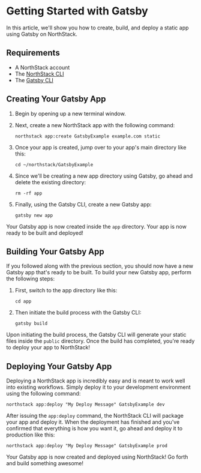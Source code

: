 # Getting Started with Gatsby

In this article, we'll show you how to create, build, and deploy a static app using Gatsby on NorthStack.

## Requirements

* A NorthStack account
* The [NorthStack CLI](/cli/)
* The [Gatsby CLI](/gatsby/installing-gatsby.md)

## Creating Your Gatsby App

1. Begin by opening up a new terminal window.
2. Next, create a new NorthStack app with the following command:

    ```shell
    northstack app:create GatsbyExample example.com static
    ```

3. Once your app is created, jump over to your app's main directory like this:

    ```shell
    cd ~/northstack/GatsbyExample
    ```
4. Since we'll be creating a new app directory using Gatsby, go ahead and delete the existing directory:
   
    ```shell
    rm -rf app
    ```

5. Finally, using the Gatsby CLI, create a new Gatsby app:
   
    ```shell
    gatsby new app
    ```

Your Gatsby app is now created inside the `app` directory. Your app is now ready to be built and deployed!

## Building Your Gatsby App

If you followed along with the previous section, you should now have a new Gatsby app that's ready to be built. To build your new Gatsby app, perform the following steps:

1. First, switch to the app directory like this:
   
    ```shell
    cd app
    ```

2. Then initiate the build process with the Gatsby CLI:
   
    ```shell
    gatsby build
    ```

Upon initiating the build process, the Gatsby CLI will generate your static files inside the `public` directory. Once the build has completed, you're ready to deploy your app to NorthStack!

## Deploying Your Gatsby App

Deploying a NorthStack app is incredibly easy and is meant to work well into existing workflows. Simply deploy it to your development environment using the following command:

```shell
northstack app:deploy "My Deploy Message" GatsbyExample dev
```

After issuing the `app:deploy` command, the NorthStack CLI will package your app and deploy it. When the deployment has finished and you've confirmed that everything is how you want it, go ahead and deploy it to production like this:

```shell
northstack app:deploy "My Deploy Message" GatsbyExample prod
```

Your Gatsby app is now created and deployed using NorthStack! Go forth and build something awesome!